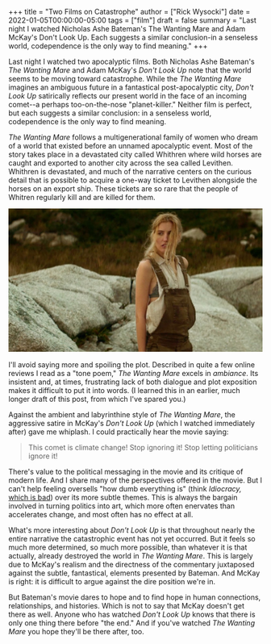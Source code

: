+++
title = "Two Films on Catastrophe"
author = ["Rick Wysocki"]
date = 2022-01-05T00:00:00-05:00
tags = ["film"]
draft = false
summary = "Last night I watched Nicholas Ashe Bateman's The Wanting Mare and Adam McKay's Don't Look Up. Each suggests a similar conclusion-in a senseless world, codependence is the only way to find meaning."
+++

Last night I watched two apocalyptic films. Both Nicholas Ashe Bateman's
_The Wanting Mare_ and Adam McKay's _Don't Look Up_ note that the world
seems to be moving toward catastrophe. While the _The Wanting Mare_
imagines an ambiguous future in a fantastical post-apocalyptic city,
_Don't Look Up_ satirically reflects our present world in the face of an
incoming comet--a perhaps too-on-the-nose "planet-killer." Neither film
is perfect, but each suggests a similar conclusion: in a senseless
world, codependence is the only way to find meaning.

_The Wanting Mare_ follows a multigenerational family of women who dream
of a world that existed before an unnamed apocalyptic event. Most of the
story takes place in a devastated city called Whithren where wild horses
are caught and exported to another city across the sea called Levithen.
Whithren is devastated, and much of the narrative centers on the curious
detail that is possible to acquire a one-way ticket to Levithen
alongside the horses on an export ship. These tickets are so rare that
the people of Whitren regularly kill and are killed for them.

![](moira.jpg)

I'll avoid saying more and spoiling the plot. Described in quite a few
online reviews I read as a "tone poem," _The Wanting Mare_ excels in
_ambiance_. Its insistent and, at times, frustrating lack of both
dialogue and plot exposition makes it difficult to put it into words. (I
learned this in an earlier, much longer draft of this post, from which
I've spared you.)

Against the ambient and labyrinthine style of _The Wanting Mare_, the
aggressive satire in McKay's _Don't Look Up_ (which I watched
immediately after) gave me whiplash. I could practically hear the movie
saying:

> This comet is climate change! Stop ignoring it! Stop letting
> politicians ignore it!

There's value to the political messaging in the movie and its critique
of modern life. And I share many of the perspectives offered in the
movie. But I can't help feeling oversells "how dumb everything is"
(think _Idiocracy,_
[which
is bad](https://www.vice.com/en/article/bn3vgv/idiocracy-is-elitist-porn)) over its more subtle themes. This is always the bargain
involved in turning politics into art, which more often enervates than
accelerates change, and most often has no effect at all.

What's more interesting about _Don't Look Up_ is that throughout nearly
the entire narrative the catastrophic event has not yet occurred. But it
feels so much more determined, so much more possible, than whatever it
is that actually, already destroyed the world in _The Wanting Mare_.
This is largely due to McKay's realism and the directness of the
commentary juxtaposed against the subtle, fantastical, elements
presented by Bateman. And McKay is right: it is difficult to argue
against the dire position we're in.

But Bateman's movie dares to hope and to find hope in human connections,
relationships, and histories. Which is not to say that McKay doesn't get
there as well. Anyone who has watched _Don't Look Up_ knows that there
is only one thing there before "the end." And if you've watched _The
Wanting Mare_ you hope they'll be there after, too.
